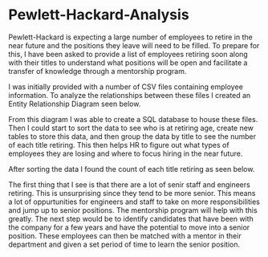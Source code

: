 # Pewlett-Hackard-Analysis

Pewlett-Hackard is expecting a large number of employees to retire in the near future and the positions they leave will need to be filled. To prepare for this, I have been asked to provide a list of employees retiring soon along with their titles to understand what positions will be open and facilitate a transfer of knowledge through a mentorship program. 

I was initially provided with a number of CSV files containing employee information. To analyze the relationships between these files I created an Entity Relationship Diagram seen below.


From this diagram I was able to create a SQL database to house these files. Then I could start to sort the data to see who is at retiring age, create new tables to store this data, and then group the data by title to see the number of each title retiring. This then helps HR to figure out what types of employees they are losing and where to focus hiring in the near future.

After sorting the data I found the count of each title retiring as seen below.


The first thing that I see is that there are a lot of senir staff and engineers retiring. This is unsurprising since they tend to be more senior. This means a lot of oppurtunities for engineers and staff to take on more responsibilities and jump up to senior positions. The mentorship program will help with this greatly. The next step would be to identify candidates that have been with the company for a few years and have the potential to move into a senior position. These employees can then be matched with a mentor in their department and given a set period of time to learn the senior position. 



